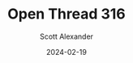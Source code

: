 ---
layout: podcast
title: "Open Thread 316"
author: Scott Alexander
description: https://www.astralcodexten.com/p/open-thread-316
date: 2024-02-19
length: 465891
duration: 116
guid: open-thread-316
---